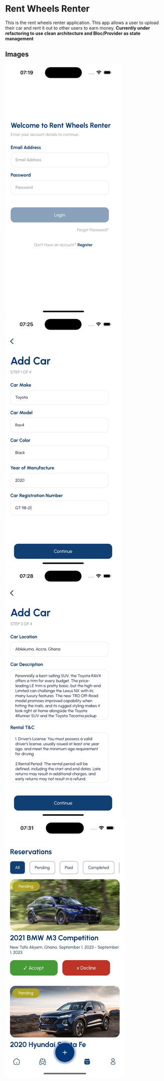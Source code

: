 # Rent Wheels Renter

This is the rent wheels renter application. This app allows a user to upload their car and rent it out to other users to earn money.
**Currently under refactoring to use clean architecture and Bloc/Provider as state management**

## Images

![Picture 1](<Picture 1.jpg>)
![Picture 2](<Picture 2.jpg>)
![Picture 3](<Picture 3.jpg>)
![Picture 4](<Picture 4.jpg>)

